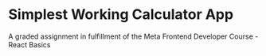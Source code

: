 # Simplest Working Calculator App
A graded assignment in fulfillment of the Meta Frontend Developer Course - React Basics
